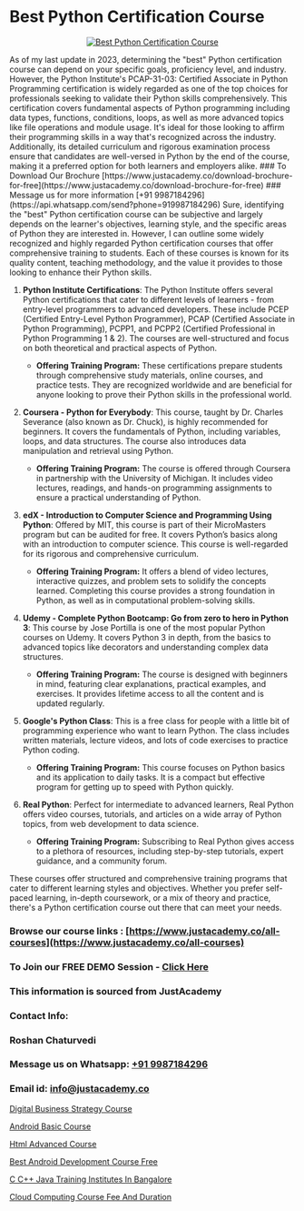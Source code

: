 # Best Python Certification Course

<p align="center">
  <a href="https://justacademy.co/course-detail/python-training">
    <img src="https://justacademy.co/storage2/course_image/1709713400_course_image.webp" alt="Best Python Certification Course">
  </a>
</p>
As of my last update in 2023, determining the "best" Python certification course can depend on your specific goals, proficiency level, and industry. However, the Python Institute's PCAP-31-03: Certified Associate in Python Programming certification is widely regarded as one of the top choices for professionals seeking to validate their Python skills comprehensively. This certification covers fundamental aspects of Python programming including data types, functions, conditions, loops, as well as more advanced topics like file operations and module usage. It's ideal for those looking to affirm their programming skills in a way that's recognized across the industry. Additionally, its detailed curriculum and rigorous examination process ensure that candidates are well-versed in Python by the end of the course, making it a preferred option for both learners and employers alike.
### To Download Our Brochure [https://www.justacademy.co/download-brochure-for-free](https://www.justacademy.co/download-brochure-for-free)
### Message us for more information [+91 9987184296](https://api.whatsapp.com/send?phone=919987184296)
Sure, identifying the "best" Python certification course can be subjective and largely depends on the learner's objectives, learning style, and the specific areas of Python they are interested in. However, I can outline some widely recognized and highly regarded Python certification courses that offer comprehensive training to students. Each of these courses is known for its quality content, teaching methodology, and the value it provides to those looking to enhance their Python skills.

1) **Python Institute Certifications**: The Python Institute offers several Python certifications that cater to different levels of learners - from entry-level programmers to advanced developers. These include PCEP (Certified Entry-Level Python Programmer), PCAP (Certified Associate in Python Programming), PCPP1, and PCPP2 (Certified Professional in Python Programming 1 & 2). The courses are well-structured and focus on both theoretical and practical aspects of Python.

    - **Offering Training Program:** These certifications prepare students through comprehensive study materials, online courses, and practice tests. They are recognized worldwide and are beneficial for anyone looking to prove their Python skills in the professional world. 

2) **Coursera - Python for Everybody**: This course, taught by Dr. Charles Severance (also known as Dr. Chuck), is highly recommended for beginners. It covers the fundamentals of Python, including variables, loops, and data structures. The course also introduces data manipulation and retrieval using Python.

    - **Offering Training Program:** The course is offered through Coursera in partnership with the University of Michigan. It includes video lectures, readings, and hands-on programming assignments to ensure a practical understanding of Python.

3) **edX - Introduction to Computer Science and Programming Using Python**: Offered by MIT, this course is part of their MicroMasters program but can be audited for free. It covers Python’s basics along with an introduction to computer science. This course is well-regarded for its rigorous and comprehensive curriculum.

    - **Offering Training Program:** It offers a blend of video lectures, interactive quizzes, and problem sets to solidify the concepts learned. Completing this course provides a strong foundation in Python, as well as in computational problem-solving skills.

4) **Udemy - Complete Python Bootcamp: Go from zero to hero in Python 3**: This course by Jose Portilla is one of the most popular Python courses on Udemy. It covers Python 3 in depth, from the basics to advanced topics like decorators and understanding complex data structures.

    - **Offering Training Program:** The course is designed with beginners in mind, featuring clear explanations, practical examples, and exercises. It provides lifetime access to all the content and is updated regularly.

5) **Google's Python Class**: This is a free class for people with a little bit of programming experience who want to learn Python. The class includes written materials, lecture videos, and lots of code exercises to practice Python coding. 

    - **Offering Training Program:** This course focuses on Python basics and its application to daily tasks. It is a compact but effective program for getting up to speed with Python quickly.

6) **Real Python**: Perfect for intermediate to advanced learners, Real Python offers video courses, tutorials, and articles on a wide array of Python topics, from web development to data science. 

    - **Offering Training Program:** Subscribing to Real Python gives access to a plethora of resources, including step-by-step tutorials, expert guidance, and a community forum.

These courses offer structured and comprehensive training programs that cater to different learning styles and objectives. Whether you prefer self-paced learning, in-depth coursework, or a mix of theory and practice, there's a Python certification course out there that can meet your needs.

### Browse our course links : [https://www.justacademy.co/all-courses](https://www.justacademy.co/all-courses) 
### To Join our FREE DEMO Session - [Click Here](https://www.justacademy.co/register-for-course-demo)


### This information is sourced from JustAcademy
### Contact Info:
### Roshan Chaturvedi
### Message us on Whatsapp: [+91 9987184296](https://api.whatsapp.com/send?phone=919987184296)
### Email id: [info@justacademy.co](mailto:info@justacademy.co)
                
[Digital Business Strategy Course](https://www.linkedin.com/pulse/digital-business-strategy-course-justacademy-0hp7c?trackingId=wJ1c4DHpeisY9UltD7wHqw%3D%3D&lipi=urn%3Ali%3Apage%3Ad_flagship3_company_admin%3BWbxQ1A18RaaLg4c2WwaK8w%3D%3D)

[Android Basic Course](https://www.linkedin.com/pulse/android-basic-course-justacademy-beangaluru-vmbmc/)

[Html Advanced Course](https://medium.com/@mahi3106/html-advanced-course-b43fb739107b)

[Best Android Development Course Free](https://medium.com/@mahi3106/best-android-development-course-free-05a7629ac0c5)

[C C++ Java Training Institutes In Bangalore](https://justacademyin.github.io/justacademy/c-c++-java-training-institutes-in-bangalore)

[Cloud Computing Course Fee And Duration](https://justacademyin.github.io/justacademy/cloud-computing-course-fee-and-duration)

